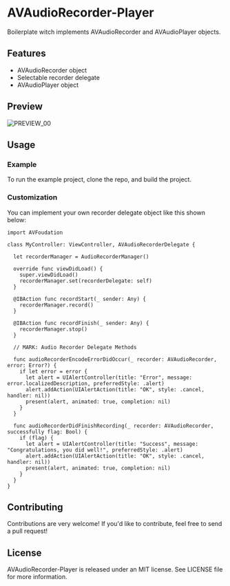 # AVAudioRecorder-Player

Boilerplate witch implements AVAudioRecorder and AVAudioPlayer objects.

## Features

* AVAudioRecorder object
* Selectable recorder delegate
* AVAudioPlayer object

## Preview

![PREVIEW_00](media/screenshot00.jpg)

## Usage

### Example

To run the example project, clone the repo, and build the project.

### Customization

You can implement your own recorder delegate object like this shown below:

```
import AVFoudation

class MyController: ViewController, AVAudioRecorderDelegate {

  let recorderManager = AudioRecorderManager()

  override func viewDidLoad() {
    super.viewDidLoad()
    recorderManager.set(recorderDelegate: self)
  }

  @IBAction func recordStart(_ sender: Any) {
    recorderManager.record()
  }

  @IBAction func recordFinish(_ sender: Any) {
    recorderManager.stop()
  }

  // MARK: Audio Recorder Delegate Methods

  func audioRecorderEncodeErrorDidOccur(_ recorder: AVAudioRecorder, error: Error?) {
    if let error = error {
      let alert = UIAlertController(title: "Error", message: error.localizedDescription, preferredStyle: .alert)
      alert.addAction(UIAlertAction(title: "OK", style: .cancel, handler: nil))
      present(alert, animated: true, completion: nil)
    }
  }

  func audioRecorderDidFinishRecording(_ recorder: AVAudioRecorder, successfully flag: Bool) {
    if (flag) {
      let alert = UIAlertController(title: "Success", message: "Congratulations, you did well!", preferredStyle: .alert)
      alert.addAction(UIAlertAction(title: "OK", style: .cancel, handler: nil))
      present(alert, animated: true, completion: nil)
    }
  }
}
```

## Contributing

Contributions are very welcome! If you'd like to contribute, feel free to send a pull request!

## License

AVAudioRecorder-Player is released under an MIT license. See LICENSE file for more information.
